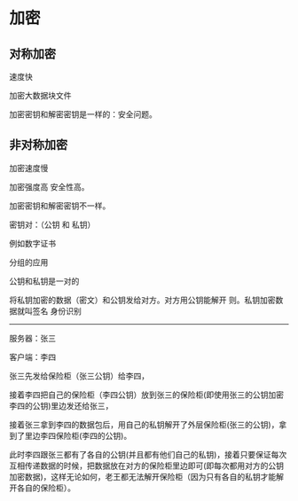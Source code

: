 # 加密

## 对称加密

速度快 

加密大数据块文件

加密密钥和解密密钥是一样的：安全问题。

## 非对称加密

加密速度慢

加密强度高 安全性高。

加密密钥和解密密钥不一样。

密钥对：（公钥 和 私钥）

例如数字证书

分组的应用

公钥和私钥是一对的

将私钥加密的数据（密文）和公钥发给对方。对方用公钥能解开 则。私钥加密数据就叫签名 身份识别

---

服务器：张三

客户端：李四

张三先发给保险柜（张三公钥）给李四，

接着李四把自己的保险柜（李四公钥）放到张三的保险柜(即使用张三的公钥加密李四的公钥)里边发还给张三，

接着张三拿到李四的数据包后，用自己的私钥解开了外层保险柜(张三的公钥)，拿到了里边李四保险柜(李四的公钥)。

此时李四跟张三都有了各自的公钥(并且都有他们自己的私钥)，接着只要保证每次互相传递数据的时候，把数据放在对方的保险柜里边即可(即每次都用对方的公钥加密数据)，这样无论如何，老王都无法解开保险柜（因为只有各自的私钥才能解开各自的保险柜）。